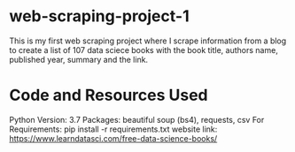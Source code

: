 # web-scraping-project-1

This is my first web scraping project where I scrape information from a blog to create a list of 107 data sciece books with the book title, authors name, published year, summary and the link. 

# Code and Resources Used
Python Version: 3.7
Packages: beautiful soup (bs4), requests, csv
For Requirements: pip install -r requirements.txt
website link: https://www.learndatasci.com/free-data-science-books/

